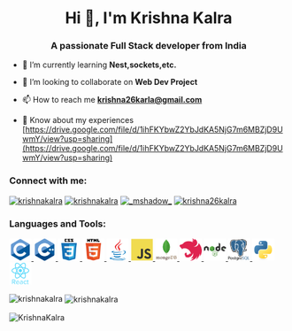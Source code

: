 <h1 align="center">Hi 👋, I'm Krishna Kalra</h1>
<h3 align="center">A passionate Full Stack developer from India</h3>

- 🌱 I’m currently learning **Nest,sockets,etc.**

- 👯 I’m looking to collaborate on **Web Dev Project**

- 📫 How to reach me **krishna26karla@gmail.com**

- 📄 Know about my experiences [https://drive.google.com/file/d/1ihFKYbwZ2YbJdKA5NjG7m6MBZjD9UwmY/view?usp=sharing](https://drive.google.com/file/d/1ihFKYbwZ2YbJdKA5NjG7m6MBZjD9UwmY/view?usp=sharing)

<h3 align="left">Connect with me:</h3>
<p align="left">
<a href="https://linkedin.com/in/krishnakalra" target="blank"><img align="center" src="https://raw.githubusercontent.com/rahuldkjain/github-profile-readme-generator/master/src/images/icons/Social/linked-in-alt.svg" alt="krishnakalra" height="30" width="40" /></a>
<a href="https://www.codechef.com/users/krishnakalra" target="blank"><img align="center" src="https://cdn.jsdelivr.net/npm/simple-icons@3.1.0/icons/codechef.svg" alt="krishnakalra" height="30" width="40" /></a>
<a href="https://codeforces.com/profile/_mshadow_" target="blank"><img align="center" src="https://raw.githubusercontent.com/rahuldkjain/github-profile-readme-generator/master/src/images/icons/Social/codeforces.svg" alt="_mshadow_" height="30" width="40" /></a>
<a href="https://www.leetcode.com/krishna26kalra" target="blank"><img align="center" src="https://raw.githubusercontent.com/rahuldkjain/github-profile-readme-generator/master/src/images/icons/Social/leet-code.svg" alt="krishna26kalra" height="30" width="40" /></a>
</p>

<h3 align="left">Languages and Tools:</h3>
<p align="left"> <a href="https://www.cprogramming.com/" target="_blank" rel="noreferrer"> <img src="https://raw.githubusercontent.com/devicons/devicon/master/icons/c/c-original.svg" alt="c" width="40" height="40"/> </a> <a href="https://www.w3schools.com/cpp/" target="_blank" rel="noreferrer"> <img src="https://raw.githubusercontent.com/devicons/devicon/master/icons/cplusplus/cplusplus-original.svg" alt="cplusplus" width="40" height="40"/> </a> <a href="https://www.w3schools.com/css/" target="_blank" rel="noreferrer"> <img src="https://raw.githubusercontent.com/devicons/devicon/master/icons/css3/css3-original-wordmark.svg" alt="css3" width="40" height="40"/> </a> <a href="https://www.w3.org/html/" target="_blank" rel="noreferrer"> <img src="https://raw.githubusercontent.com/devicons/devicon/master/icons/html5/html5-original-wordmark.svg" alt="html5" width="40" height="40"/> </a> <a href="https://www.java.com" target="_blank" rel="noreferrer"> <img src="https://raw.githubusercontent.com/devicons/devicon/master/icons/java/java-original.svg" alt="java" width="40" height="40"/> </a> <a href="https://developer.mozilla.org/en-US/docs/Web/JavaScript" target="_blank" rel="noreferrer"> <img src="https://raw.githubusercontent.com/devicons/devicon/master/icons/javascript/javascript-original.svg" alt="javascript" width="40" height="40"/> </a> <a href="https://www.mongodb.com/" target="_blank" rel="noreferrer"> <img src="https://raw.githubusercontent.com/devicons/devicon/master/icons/mongodb/mongodb-original-wordmark.svg" alt="mongodb" width="40" height="40"/> </a> <a href="https://nestjs.com/" target="_blank" rel="noreferrer"> <img src="https://raw.githubusercontent.com/devicons/devicon/master/icons/nestjs/nestjs-plain.svg" alt="nestjs" width="40" height="40"/> </a> <a href="https://nodejs.org" target="_blank" rel="noreferrer"> <img src="https://raw.githubusercontent.com/devicons/devicon/master/icons/nodejs/nodejs-original-wordmark.svg" alt="nodejs" width="40" height="40"/> </a> <a href="https://www.postgresql.org" target="_blank" rel="noreferrer"> <img src="https://raw.githubusercontent.com/devicons/devicon/master/icons/postgresql/postgresql-original-wordmark.svg" alt="postgresql" width="40" height="40"/> </a> <a href="https://www.python.org" target="_blank" rel="noreferrer"> <img src="https://raw.githubusercontent.com/devicons/devicon/master/icons/python/python-original.svg" alt="python" width="40" height="40"/> </a> <a href="https://reactjs.org/" target="_blank" rel="noreferrer"> <img src="https://raw.githubusercontent.com/devicons/devicon/master/icons/react/react-original-wordmark.svg" alt="react" width="40" height="40"/> </a> </p>

<p><img align="left" src="https://github-readme-stats.vercel.app/api/top-langs?username=krishnakalra&show_icons=true&locale=en&layout=compact" alt="krishnakalra" /></p>

<p>&nbsp;<img align="center" src="https://github-readme-stats.vercel.app/api?username=krishnakalra&show_icons=true&locale=en" alt="krishnakalra" /></p>

<p><img align="center" src="https://github-readme-streak-stats.herokuapp.com/?user=KrishnaKalra&" alt="KrishnaKalra" /></p>
